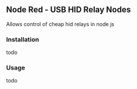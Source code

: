 ## Node Red - USB HID Relay Nodes

Allows control of cheap hid relays in node js


### Installation
todo

### Usage
todo

